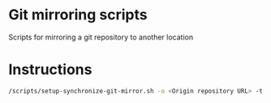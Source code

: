 Git mirroring scripts
=====================

Scripts for mirroring a git repository to another location

# Instructions

```bash
/scripts/setup-synchronize-git-mirror.sh -o <Origin repository URL> -t <Target repository URL> -p <Path to clone repository>
```
